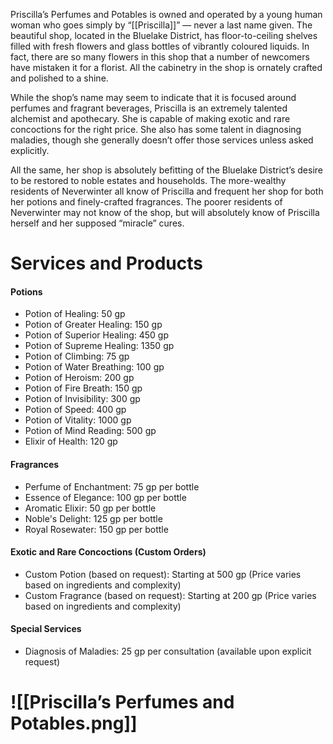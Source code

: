 Priscilla’s Perfumes and Potables is owned and operated by a young human woman who goes simply by “[[Priscilla]]” — never a last name given. The beautiful shop, located in the Bluelake District, has floor-to-ceiling shelves filled with fresh flowers and glass bottles of vibrantly coloured liquids. In fact, there are so many flowers in this shop that a number of newcomers have mistaken it for a florist. All the cabinetry in the shop is ornately crafted and polished to a shine. 

While the shop’s name may seem to indicate that it is focused around perfumes and fragrant beverages, Priscilla is an extremely talented alchemist and apothecary. She is capable of making exotic and rare concoctions for the right price. She also has some talent in diagnosing maladies, though she generally doesn’t offer those services unless asked explicitly. 

All the same, her shop is absolutely befitting of the Bluelake District’s desire to be restored to noble estates and households. The more-wealthy residents of Neverwinter all know of Priscilla and frequent her shop for both her potions and finely-crafted fragrances. The poorer residents of Neverwinter may not know of the shop, but will absolutely know of Priscilla herself and her supposed “miracle” cures.

# Services and Products
#### Potions

- Potion of Healing: 50 gp
- Potion of Greater Healing: 150 gp
- Potion of Superior Healing: 450 gp
- Potion of Supreme Healing: 1350 gp
- Potion of Climbing: 75 gp
- Potion of Water Breathing: 100 gp
- Potion of Heroism: 200 gp
- Potion of Fire Breath: 150 gp
- Potion of Invisibility: 300 gp
- Potion of Speed: 400 gp
- Potion of Vitality: 1000 gp
- Potion of Mind Reading: 500 gp
- Elixir of Health: 120 gp

#### Fragrances

- Perfume of Enchantment: 75 gp per bottle
- Essence of Elegance: 100 gp per bottle
- Aromatic Elixir: 50 gp per bottle
- Noble's Delight: 125 gp per bottle
- Royal Rosewater: 150 gp per bottle

#### Exotic and Rare Concoctions (Custom Orders)

- Custom Potion (based on request): Starting at 500 gp (Price varies based on ingredients and complexity)
- Custom Fragrance (based on request): Starting at 200 gp (Price varies based on ingredients and complexity)

#### Special Services

- Diagnosis of Maladies: 25 gp per consultation (available upon explicit request)

# ![[Priscilla’s Perfumes and Potables.png]]